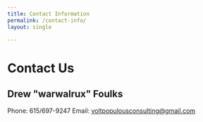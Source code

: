 ```yaml
---
title: Contact Information
permalink: /contact-info/
layout: single

---
```

# Contact Us

## Drew "warwalrux" Foulks

Phone:	615/697-9247
Email:	voltpopulousconsulting@gmail.com
